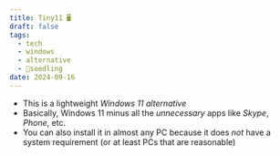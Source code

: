 ```yaml
---
title: Tiny11 🖥️
draft: false
tags:
  - tech
  - windows
  - alternative
  - 🌱seedling
date: 2024-09-16
---
```

- This is a lightweight *Windows 11 alternative*
- Basically, Windows 11 minus all the *unnecessary* apps like *Skype*, *Phone*, etc.
- You can also install it in almost any PC because it does *not* have a system requirement (or at least PCs that are reasonable)